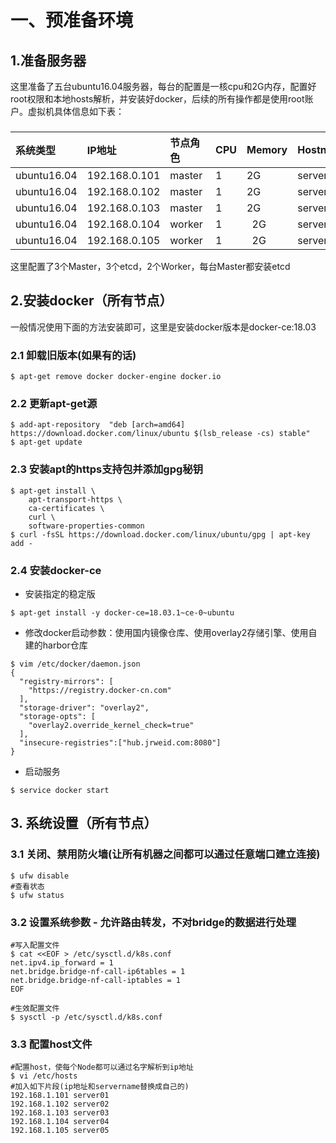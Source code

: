 # 一、预准备环境
## 1.准备服务器
这里准备了五台ubuntu16.04服务器，每台的配置是一核cpu和2G内存，配置好root权限和本地hosts解析，并安装好docker，后续的所有操作都是使用root账户。虚拟机具体信息如下表：
###
| 系统类型 | IP地址 | 节点角色 | CPU | Memory | Hostname |
| :---------- | :------------ | :------ | :-- | :----- | :------- |
| ubuntu16.04 | 192.168.0.101 | master  |  1  |   2G   | server01 |
| ubuntu16.04 | 192.168.0.102 | master  |  1  |   2G   | server02 |
| ubuntu16.04 | 192.168.0.103 | master  |  1  |   2G   | server03 |
| ubuntu16.04 | 192.168.0.104 | worker  |  1  |   2G   | server04 |
| ubuntu16.04 | 192.168.0.105 | worker  |  1  |   2G   | server05 |
这里配置了3个Master，3个etcd，2个Worker，每台Master都安装etcd
## 2.安装docker（所有节点）
一般情况使用下面的方法安装即可，这里是安装docker版本是docker-ce:18.03
### 2.1 卸载旧版本(如果有的话)
```
$ apt-get remove docker docker-engine docker.io
```
### 2.2 更新apt-get源
```
$ add-apt-repository  "deb [arch=amd64] https://download.docker.com/linux/ubuntu $(lsb_release -cs) stable"
$ apt-get update
```
### 2.3 安装apt的https支持包并添加gpg秘钥
```
$ apt-get install \
    apt-transport-https \
    ca-certificates \
    curl \
    software-properties-common
$ curl -fsSL https://download.docker.com/linux/ubuntu/gpg | apt-key add -
```
### 2.4 安装docker-ce
- 安装指定的稳定版
```
$ apt-get install -y docker-ce=18.03.1~ce-0~ubuntu
```
- 修改docker启动参数：使用国内镜像仓库、使用overlay2存储引擎、使用自建的harbor仓库
```
$ vim /etc/docker/daemon.json
{
  "registry-mirrors": [
    "https://registry.docker-cn.com"
  ],
  "storage-driver": "overlay2",
  "storage-opts": [
    "overlay2.override_kernel_check=true"
  ],
  "insecure-registries":["hub.jrweid.com:8080"]
}
```
- 启动服务
```
$ service docker start
```
## 3. 系统设置（所有节点）
### 3.1 关闭、禁用防火墙(让所有机器之间都可以通过任意端口建立连接)
```
$ ufw disable
#查看状态
$ ufw status
```
### 3.2 设置系统参数 - 允许路由转发，不对bridge的数据进行处理
```
#写入配置文件
$ cat <<EOF > /etc/sysctl.d/k8s.conf
net.ipv4.ip_forward = 1
net.bridge.bridge-nf-call-ip6tables = 1
net.bridge.bridge-nf-call-iptables = 1
EOF
 
#生效配置文件
$ sysctl -p /etc/sysctl.d/k8s.conf
```
### 3.3 配置host文件
```
#配置host，使每个Node都可以通过名字解析到ip地址
$ vi /etc/hosts
#加入如下片段(ip地址和servername替换成自己的)
192.168.1.101 server01
192.168.1.102 server02
192.168.1.103 server03
192.168.1.104 server04
192.168.1.105 server05
```
